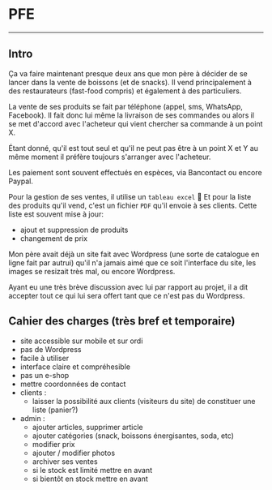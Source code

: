# PFE

***


## Intro

Ça va faire maintenant presque deux ans que mon père à décider de se lancer dans la vente de boissons (et de snacks). Il vend principalement à des restaurateurs (fast-food compris) et également à des particuliers.

La vente de ses produits se fait par téléphone (appel, sms, WhatsApp, Facebook). Il fait donc lui même la livraison de ses commandes ou alors il se met d'accord avec l'acheteur qui vient chercher sa commande à un point X.

Étant donné, qu'il est tout seul et qu'il ne peut pas être à un point X et Y au même moment il préfère toujours s'arranger avec l'acheteur.

Les paiement sont souvent effectués en espèces, via Bancontact ou encore Paypal.

Pour la gestion de ses ventes, il utilise un `tableau excel` :clap:
Et pour la liste des produits qu'il vend, c'est un fichier `PDF` qu'il envoie à ses clients.
Cette liste est souvent mise à jour:
- ajout et suppression de produits
- changement de prix

Mon père avait déjà un site fait avec Wordpress (une sorte de catalogue en ligne fait par autrui) qu'il n'a jamais aimé que ce soit l'interface du site, les images se resizait très mal, ou encore Wordpress.

Ayant eu une très brève discussion avec lui par rapport au projet, il a dit accepter tout ce qui lui sera offert tant que ce n'est pas du Wordpress.

## Cahier des charges (très bref et temporaire)

- site accessible sur mobile et sur ordi
- pas de Wordpress
- facile à utiliser
- interface claire et compréhesible
- pas un e-shop
- mettre coordonnées de contact
- clients :
  - laisser la possibilité aux clients (visiteurs du site) de constituer une liste (panier?)
- admin :
  - ajouter articles, supprimer article
  - ajouter catégories (snack, boissons énergisantes, soda, etc)
  - modifier prix
  - ajouter / modifier photos
  - archiver ses ventes
  - si le stock est limité mettre en avant
  - si bientôt en stock mettre en avant

